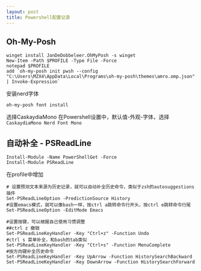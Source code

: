 ```yaml
---
layout: post
title: Powershell配置记录
---
```


## Oh-My-Posh
```
winget install JanDeDobbeleer.OhMyPosh -s winget
New-Item -Path $PROFILE -Type File -Force
notepad $PROFILE
add `oh-my-posh init pwsh --config "C:\Users\MZX4\AppData\Local\Programs\oh-my-posh\themes\amro.omp.json" | Invoke-Expression`
```

安装nerd字体
```
oh-my-posh font install
```
选择CaskaydiaMono
在Powershell设置中，默认值-外观-字体，选择`CaskaydiaMono Nerd Font Mono`

## 自动补全 - PSReadLine
```
Install-Module -Name PowerShellGet -Force
Install-Module PSReadLine
```
在profile中增加
```
# 设置预测文本来源为历史记录，就可以自动补全历史命令，类似于zsh的autosuggestions插件
Set-PSReadLineOption -PredictionSource History
#设置emacs模式，就可以像bash一样，按ctrl a跳转命令行开头，按ctrl e跳转命令行尾
Set-PSReadLineOption -EditMode Emacs

#设置按键，可以根据自己使用习惯调整
##ctrl z 撤销
Set-PSReadLineKeyHandler -Key "Ctrl+z" -Function Undo
#ctrl s 菜单补全，和bash的tab类似
Set-PSReadLineKeyHandler -Key "Ctrl+s" -Function MenuComplete
#按方向键补全历史命令
Set-PSReadLineKeyHandler -Key UpArrow -Function HistorySearchBackward
Set-PSReadLineKeyHandler -Key DownArrow -Function HistorySearchForward
```